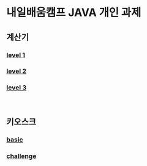 # 내일배움캠프 JAVA 개인 과제

## 계산기

### [level 1](calculator/level1/README.md)
### [level 2](calculator/level2/README.md)
### [level 3](calculator/level3/README.md)

<br>

## 키오스크

### [basic](kiosk/basic/level4/README.md)
### [challenge](kiosk/challenge/level2/README.md)